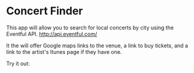 # Concert Finder

This app will allow you to search for local concerts by city using the Eventful API. http://api.eventful.com/

It the will offer Google maps links to the venue, a link to buy tickets, and a link to the artist's Itunes page if they have one.

Try it out: 
